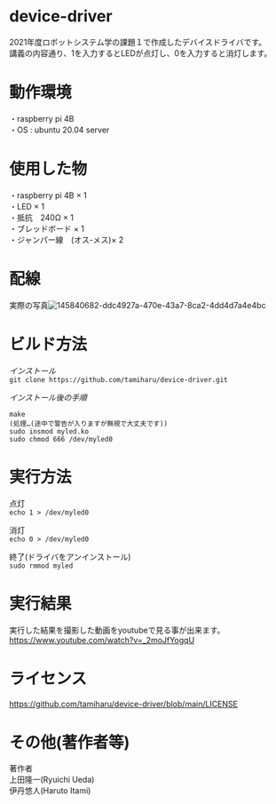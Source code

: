# device-driver
2021年度ロボットシステム学の課題１で作成したデバイスドライバです。  
講義の内容通り、1を入力するとLEDが点灯し、0を入力すると消灯します。

# 動作環境
・raspberry pi 4B  
・OS : ubuntu 20.04 server

# 使用した物
・raspberry pi 4B × 1  
・LED × 1  
・抵抗　240Ω × 1  
・ブレッドボード × 1  
・ジャンパー線　(オス-メス)× 2

# 配線
実際の写真![145840682-ddc4927a-470e-43a7-8ca2-4dd4d7a4e4bc](https://user-images.githubusercontent.com/93331260/145842041-31ddea61-1b9a-4a9e-b127-173d34ed0b43.jpg)

# ビルド方法
*インストール*  
    `git clone https://github.com/tamiharu/device-driver.git`  
    
*インストール後の手順*  

    make
    (処理…(途中で警告が入りますが無視で大丈夫です))
    sudo insmod myled.ko
    sudo chmod 666 /dev/myled0

# 実行方法
点灯  
`echo 1 > /dev/myled0`

消灯  
`echo 0 > /dev/myled0`

終了(ドライバをアンインストール)  
`sudo rmmod myled`


# 実行結果
実行した結果を撮影した動画をyoutubeで見る事が出来ます。  
https://www.youtube.com/watch?v=_2moJfYogqU

# ライセンス
https://github.com/tamiharu/device-driver/blob/main/LICENSE

# その他(著作者等)
著作者  
上田隆一(Ryuichi Ueda)  
伊丹悠人(Haruto Itami)
